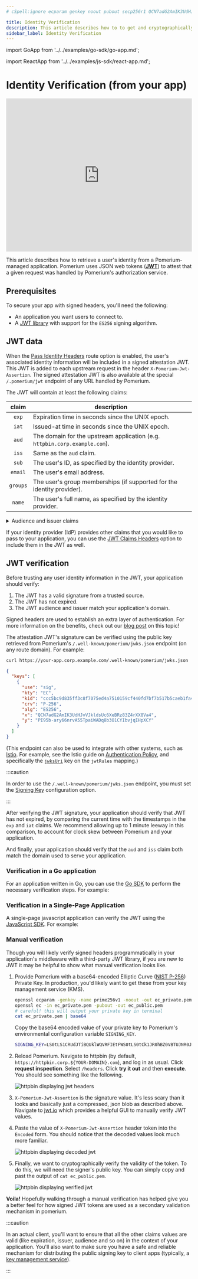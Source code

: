 ```yaml
---
# cSpell:ignore ecparam genkey noout pubout secp256r1 QCN7adG2AmIK3UdHJvVJkldsUc6XeBRz83Z4rXX8Va4 ary66nrvA55TpaiWADq8b3O1CYIbvjqIHpXCY

title: Identity Verification
description: This article describes how to to get and cryptographically verify a user's identity with Pomerium.
sidebar_label: Identity Verification
---
```


import GoApp from '../../examples/go-sdk/go-app.md';

import ReactApp from '../../examples/js-sdk/react-app.md';

# Identity Verification (from your app)

<iframe
  width="100%"
  height="415"
  src="https://www.youtube.com/embed/mc9USXDiCmk"
  title="YouTube video player"
  frameborder="0"
  allow="accelerometer; autoplay; clipboard-write; encrypted-media; gyroscope; picture-in-picture; web-share"
  allowfullscreen></iframe>

This article describes how to retrieve a user's identity from a Pomerium-managed application. Pomerium uses JSON web tokens (**[JWT]**) to attest that a given request was handled by Pomerium's authorization service.

## Prerequisites

To secure your app with signed headers, you'll need the following:

- An application you want users to connect to.
- A [JWT library] with support for the `ES256` signing algorithm.

## JWT data

When the [Pass Identity Headers] route option is enabled, the user's associated identity information will be included in a signed attestation JWT. This JWT is added to each upstream request in the header `X-Pomerium-Jwt-Assertion`. The signed attestation JWT is also available at the special `/.pomerium/jwt` endpoint of any URL handled by Pomerium.

The JWT will contain at least the following claims:

| claim | description |
| :-: | --- |
| `exp` | Expiration time in seconds since the UNIX epoch. |
| `iat` | Issued-at time in seconds since the UNIX epoch. |
| `aud` | The domain for the upstream application (e.g. `httpbin.corp.example.com`). |
| `iss` | Same as the `aud` claim. |
| `sub` | The user's ID, as specified by the identity provider. |
| `email` | The user's email address. |
| `groups` | The user's group memberships (if supported for the identity provider). |
| `name` | The user's full name, as specified by the identity provider. |

<details>
  <summary>Audience and issuer claims</summary>
  <div>

The audience (`aud`) claim defines what application the JWT is intended for. Pomerium sets the audience claim to be the domain of the target upstream application.

Since version 0.22, Pomerium sets the issuer (`iss`) claim also to the domain of the target upstream application. (In previous versions, this was instead set to the authentication service domain.)

Upstream services should verify that these claims match the expected domain in order to prevent token reuse between different upstream services.

  </div>
</details>

If your identity provider (IdP) provides other claims that you would like to pass to your application, you can use the [JWT Claims Headers](/docs/reference/jwt-claim-headers) option to include them in the JWT as well.

## JWT verification

Before trusting any user identity information in the JWT, your application should verify:

1. The JWT has a valid signature from a trusted source.
2. The JWT has not expired.
3. The JWT audience and issuer match your application's domain.

Signed headers are used to establish an extra layer of authentication. For more information on the benefits, check out our [blog post](https://www.pomerium.com/blog/signed-headers-a-safety-net-for-application-security/) on this topic!

The attestation JWT's signature can be verified using the public key retrieved from Pomerium's `/.well-known/pomerium/jwks.json` endpoint (on any route domain). For example:

```bash
curl https://your-app.corp.example.com/.well-known/pomerium/jwks.json | jq
```

```json
{
  "keys": [
    {
      "use": "sig",
      "kty": "EC",
      "kid": "ccc5bc9d835ff3c8f7075ed4a7510159cf440fd7bf7b517b5caeb1fa419ee6a1",
      "crv": "P-256",
      "alg": "ES256",
      "x": "QCN7adG2AmIK3UdHJvVJkldsUc6XeBRz83Z4rXX8Va4",
      "y": "PI95b-ary66nrvA55TpaiWADq8b3O1CYIbvjqIHpXCY"
    }
  ]
}
```

(This endpoint can also be used to integrate with other systems, such as [Istio](https://istio.io/). For example, see the Istio guide on [Authentication Policy](https://istio.io/latest/docs/reference/config/security/jwt/#JWTRule-jwks_uri), and specifically the [`jwksUri`](https://istio.io/latest/docs/reference/config/security/jwt/#JWTRule-jwks_uri) key on the `jwtRules` mapping.)

:::caution

In order to use the `/.well-known/pomerium/jwks.json` endpoint, you must set the [Signing Key] configuration option.

:::

After verifying the JWT signature, your application should verify that JWT has not expired, by comparing the current time with the timestamps in the `exp` and `iat` claims. We recommend allowing up to 1 minute leeway in this comparison, to account for clock skew between Pomerium and your application.

And finally, your application should verify that the `aud` and `iss` claim both match the domain used to serve your application.

### Verification in a Go application

For an application written in Go, you can use the [Go SDK] to perform the necessary verification steps. For example:

<GoApp />

### Verification in a Single-Page Application

A single-page javascript application can verify the JWT using the [JavaScript SDK]. For example:

<ReactApp />

### Manual verification

Though you will likely verify signed headers programmatically in your application's middleware with a third-party JWT library, if you are new to JWT it may be helpful to show what manual verification looks like.

1. Provide Pomerium with a base64-encoded Elliptic Curve ([NIST P-256]) Private Key. In production, you'd likely want to get these from your key management service (KMS).

   ```bash
   openssl ecparam -genkey -name prime256v1 -noout -out ec_private.pem
   openssl ec -in ec_private.pem -pubout -out ec_public.pem
   # careful! this will output your private key in terminal
   cat ec_private.pem | base64
   ```

   Copy the base64 encoded value of your private key to Pomerium's environmental configuration variable `SIGNING_KEY`.

   ```bash
   SIGNING_KEY=LS0tLS1CRUdJTiBQUklWQVRFIEtFWS0tLS0tCk1JR0hBZ0VBTUJNR0J5cUdTTTQ5QWdFR0NDcUdTTTQ5QXdFSEJHMHdhd0lCQVFRZzBQdk1VeVZGeWxTbGZ3eDgKSDBxMUVyOHZlOXBnY3ZzNkV6ZnR5OHlxNnFLaFJBTkNBQVM5ZC96TC9aSXd5ZGQ1RXZMb0xGMytHblVIUS9wdQpQaU45NDV1Y1RpTFRqMDhZalo3U0NJV2JHc2tiK0RIMzJ2aUc2KzRnb0FvWlFUM1R6b2kzRVl6OAotLS0tLUVORCBQUklWQVRFIEtFWS0tLS0tCg==
   ```

1. Reload Pomerium. Navigate to httpbin (by default, `https://httpbin.corp.${YOUR-DOMAIN}.com`), and log in as usual. Click **request inspection**. Select `/headers`. Click **try it out** and then **execute**. You should see something like the following.

   ![httpbin displaying jwt headers](./img/inspect-headers.png)

1. `X-Pomerium-Jwt-Assertion` is the signature value. It's less scary than it looks and basically just a compressed, json blob as described above. Navigate to [jwt.io] which provides a helpful GUI to manually verify JWT values.

1. Paste the value of `X-Pomerium-Jwt-Assertion` header token into the `Encoded` form. You should notice that the decoded values look much more familiar.

   ![httpbin displaying decoded jwt](./img/verifying-headers-1.png)

1. Finally, we want to cryptographically verify the validity of the token. To do this, we will need the signer's public key. You can simply copy and past the output of `cat ec_public.pem`.

   ![httpbin displaying verified jwt](./img/jwt-payload.png)

**Voila!** Hopefully walking through a manual verification has helped give you a better feel for how signed JWT tokens are used as a secondary validation mechanism in pomerium.

:::caution

In an actual client, you'll want to ensure that all the other claims values are valid (like expiration, issuer, audience and so on) in the context of your application. You'll also want to make sure you have a safe and reliable mechanism for distributing the public signing key to client apps (typically, a [key management service]).

:::

[go sdk]: https://github.com/pomerium/sdk-go
[jwt]: https://jwt.io/introduction/
[javascript sdk]: https://github.com/pomerium/js-sdk
[jwt library]: https://jwt.io/libraries
[jwt.io]: https://jwt.io/
[key management service]: https://en.wikipedia.org/wiki/Key_management
[nist p-256]: https://csrc.nist.gov/csrc/media/events/workshop-on-elliptic-curve-cryptography-standards/documents/papers/session6-adalier-mehmet.pdf
[pass identity headers]: /docs/reference/routes/pass-identity-headers-per-route
[signing key]: /docs/reference/signing-key
